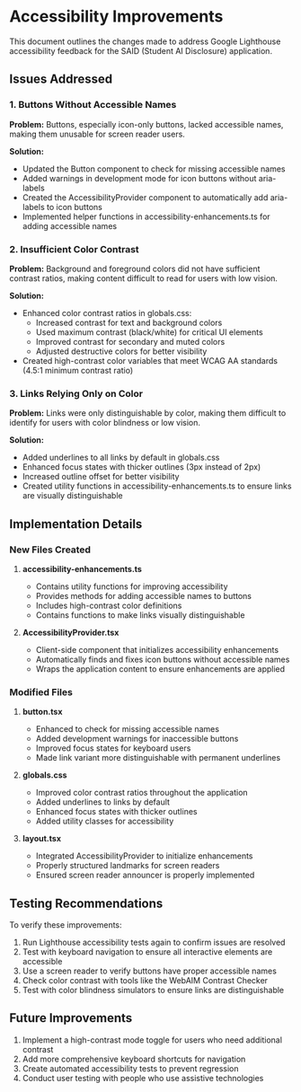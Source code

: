 # Accessibility Improvements

This document outlines the changes made to address Google Lighthouse accessibility feedback for the SAID (Student AI Disclosure) application.

## Issues Addressed

### 1. Buttons Without Accessible Names

**Problem:** Buttons, especially icon-only buttons, lacked accessible names, making them unusable for screen reader users.

**Solution:**
- Updated the Button component to check for missing accessible names
- Added warnings in development mode for icon buttons without aria-labels
- Created the AccessibilityProvider component to automatically add aria-labels to icon buttons
- Implemented helper functions in accessibility-enhancements.ts for adding accessible names

### 2. Insufficient Color Contrast

**Problem:** Background and foreground colors did not have sufficient contrast ratios, making content difficult to read for users with low vision.

**Solution:**
- Enhanced color contrast ratios in globals.css:
  - Increased contrast for text and background colors
  - Used maximum contrast (black/white) for critical UI elements
  - Improved contrast for secondary and muted colors
  - Adjusted destructive colors for better visibility
- Created high-contrast color variables that meet WCAG AA standards (4.5:1 minimum contrast ratio)

### 3. Links Relying Only on Color

**Problem:** Links were only distinguishable by color, making them difficult to identify for users with color blindness or low vision.

**Solution:**
- Added underlines to all links by default in globals.css
- Enhanced focus states with thicker outlines (3px instead of 2px)
- Increased outline offset for better visibility
- Created utility functions in accessibility-enhancements.ts to ensure links are visually distinguishable

## Implementation Details

### New Files Created

1. **accessibility-enhancements.ts**
   - Contains utility functions for improving accessibility
   - Provides methods for adding accessible names to buttons
   - Includes high-contrast color definitions
   - Contains functions to make links visually distinguishable

2. **AccessibilityProvider.tsx**
   - Client-side component that initializes accessibility enhancements
   - Automatically finds and fixes icon buttons without accessible names
   - Wraps the application content to ensure enhancements are applied

### Modified Files

1. **button.tsx**
   - Enhanced to check for missing accessible names
   - Added development warnings for inaccessible buttons
   - Improved focus states for keyboard users
   - Made link variant more distinguishable with permanent underlines

2. **globals.css**
   - Improved color contrast ratios throughout the application
   - Added underlines to links by default
   - Enhanced focus states with thicker outlines
   - Added utility classes for accessibility

3. **layout.tsx**
   - Integrated AccessibilityProvider to initialize enhancements
   - Properly structured landmarks for screen readers
   - Ensured screen reader announcer is properly implemented

## Testing Recommendations

To verify these improvements:

1. Run Lighthouse accessibility tests again to confirm issues are resolved
2. Test with keyboard navigation to ensure all interactive elements are accessible
3. Use a screen reader to verify buttons have proper accessible names
4. Check color contrast with tools like the WebAIM Contrast Checker
5. Test with color blindness simulators to ensure links are distinguishable

## Future Improvements

1. Implement a high-contrast mode toggle for users who need additional contrast
2. Add more comprehensive keyboard shortcuts for navigation
3. Create automated accessibility tests to prevent regression
4. Conduct user testing with people who use assistive technologies